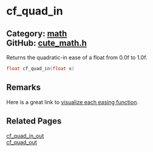 [](../header.md ':include')

# cf_quad_in

Category: [math](https://github.com/RandyGaul/cute_framework/blob/master/docs/api_reference?id=math)  
GitHub: [cute_math.h](https://github.com/RandyGaul/cute_framework/blob/master/include/cute_math.h)  
---

Returns the quadratic-in ease of a float from 0.0f to 1.0f.

```cpp
float cf_quad_in(float x)
```

## Remarks

Here is a great link to [visualize each easing function](https://easings.net/).

## Related Pages

[cf_quad_in_out](https://github.com/RandyGaul/cute_framework/blob/master/docs/math/cf_quad_in_out.md)  
[cf_quad_out](https://github.com/RandyGaul/cute_framework/blob/master/docs/math/cf_quad_out.md)  
